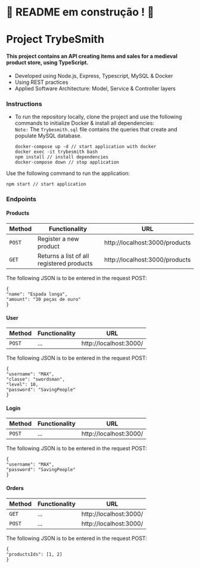 # :construction: README em construção ! :construction:

# Project TrybeSmith
#### This project contains an API creating items and sales for a medieval product store, using TypeScript.

* Developed using Node.js, Express, Typescript, MySQL & Docker
* Using REST practices
* Applied Software Architecture: Model, Service & Controller layers

### Instructions
* To run the repository locally, clone the project and use the following commands to initialize Docker & install all dependencies:\
`Note:` The `Trybesmith.sql` file contains the queries that create and populate MySQL database.
  
  ```
  docker-compose up -d // start application with docker
  docker exec -it trybesmith bash
  npm install // install dependencies
  docker-compose down // stop application
  ```

Use the following command to run the application:
  ```
  npm start // start application
  ```

### Endpoints
#### Products

  | Method     | Functionality | URL |
  | ----------- | ----------- | ----------- |
  | `POST`   | Register a new product | http://localhost:3000/products |
  | `GET`   | Returns a list of all registered products | http://localhost:3000/products |

The following JSON is to be entered in the request POST:
  ```
  {
  "name": "Espada longa",
  "amount": "30 peças de ouro"
  }
  ```

#### User

  | Method     | Functionality | URL |
  | ----------- | ----------- | ----------- |
  | `POST`   | ... | http://localhost:3000/ |

The following JSON is to be entered in the request POST:
  ```
  {
  "username": "MAX",
  "classe": "swordsman",
  "level": 10,
  "password": "SavingPeople"
  }
  ```

#### Login

  | Method     | Functionality | URL |
  | ----------- | ----------- | ----------- |
  | `POST`   | ... | http://localhost:3000/ |

The following JSON is to be entered in the request POST:
  ```
  {
  "username": "MAX",
  "password": "SavingPeople"
  }
  ```

#### Orders

  | Method     | Functionality | URL |
  | ----------- | ----------- | ----------- |
  | `GET`   | ... | http://localhost:3000/ |
  | `POST`   | ... | http://localhost:3000/ |

The following JSON is to be entered in the request POST:
  ```
  {
  "productsIds": [1, 2]
  }
  ```
